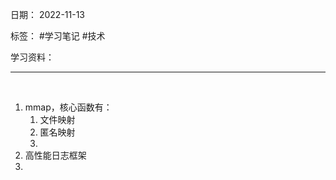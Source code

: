 日期： 2022-11-13

标签： #学习笔记 #技术

学习资料： 


---
<br>

1. mmap，核心函数有：
	1. 文件映射
	2. 匿名映射
	3. 
2. 高性能日志框架
3. 